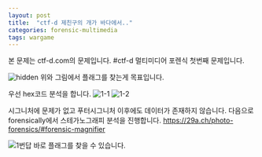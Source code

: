 ```yaml
---
layout: post
title:  "ctf-d 제친구의 개가 바다에서.."
categories: forensic-multimedia
tags: wargame
---
```


본 문제는 ctf-d.com의 문제입니다.
#ctf-d 멀티미디어 포렌식 첫번째 문제입니다.

![hidden](https://user-images.githubusercontent.com/91110884/182807886-9ce8b1a6-586d-459c-b795-e7bd83a2c2c8.jpg)
위와 그림에서 플래그를 찾는게 목표입니다.

우선 hex코드 분석을 합니다.
![1-1](https://user-images.githubusercontent.com/91110884/182808059-3b5791e2-d8d2-4017-85dc-cf647a536b22.PNG)
![1-2](https://user-images.githubusercontent.com/91110884/182808366-b53565fb-a8b9-45cc-91b2-45fda473f6cd.PNG)

시그니처에 문제가 없고 푸터시그니처 이후에도 데이터가 존재하지 않습니다.
다음으로 forensically에서 스테가노그래피 분석을 진행합니다.
https://29a.ch/photo-forensics/#forensic-magnifier

![1번답](https://user-images.githubusercontent.com/91110884/182808685-4d1b4711-2b93-4fc4-b24f-5c305a11eadd.PNG)
바로 플래그를 찾을 수 있습니다.
